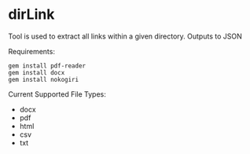 # dirLink
Tool is used to extract all links within a given directory.
Outputs to JSON

Requirements:
```
gem install pdf-reader
gem install docx
gem install nokogiri
```

Current Supported File Types:
- docx
- pdf
- html
- csv
- txt

